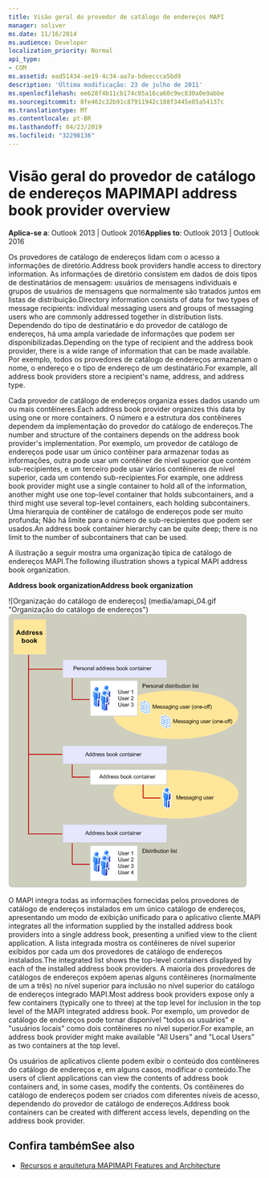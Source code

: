 ```yaml
---
title: Visão geral do provedor de catálogo de endereços MAPI
manager: soliver
ms.date: 11/16/2014
ms.audience: Developer
localization_priority: Normal
api_type:
- COM
ms.assetid: ead51434-ae19-4c34-aa7a-bdeeccca5bd9
description: 'Última modificação: 23 de julho de 2011'
ms.openlocfilehash: ee628f4b11cb174c05a16ca60c9ec830a0e9abbe
ms.sourcegitcommit: 8fe462c32b91c87911942c188f3445e85a54137c
ms.translationtype: MT
ms.contentlocale: pt-BR
ms.lasthandoff: 04/23/2019
ms.locfileid: "32298136"
---
```

# <a name="mapi-address-book-provider-overview"></a><span data-ttu-id="338c2-103">Visão geral do provedor de catálogo de endereços MAPI</span><span class="sxs-lookup"><span data-stu-id="338c2-103">MAPI address book provider overview</span></span>
  
<span data-ttu-id="338c2-104">**Aplica-se a**: Outlook 2013 | Outlook 2016</span><span class="sxs-lookup"><span data-stu-id="338c2-104">**Applies to**: Outlook 2013 | Outlook 2016</span></span> 
  
<span data-ttu-id="338c2-105">Os provedores de catálogo de endereços lidam com o acesso a informações de diretório.</span><span class="sxs-lookup"><span data-stu-id="338c2-105">Address book providers handle access to directory information.</span></span> <span data-ttu-id="338c2-106">As informações de diretório consistem em dados de dois tipos de destinatários de mensagem: usuários de mensagens individuais e grupos de usuários de mensagens que normalmente são tratados juntos em listas de distribuição.</span><span class="sxs-lookup"><span data-stu-id="338c2-106">Directory information consists of data for two types of message recipients: individual messaging users and groups of messaging users who are commonly addressed together in distribution lists.</span></span> <span data-ttu-id="338c2-107">Dependendo do tipo de destinatário e do provedor de catálogo de endereços, há uma ampla variedade de informações que podem ser disponibilizadas.</span><span class="sxs-lookup"><span data-stu-id="338c2-107">Depending on the type of recipient and the address book provider, there is a wide range of information that can be made available.</span></span> <span data-ttu-id="338c2-108">Por exemplo, todos os provedores de catálogo de endereços armazenam o nome, o endereço e o tipo de endereço de um destinatário.</span><span class="sxs-lookup"><span data-stu-id="338c2-108">For example, all address book providers store a recipient's name, address, and address type.</span></span>
  
<span data-ttu-id="338c2-109">Cada provedor de catálogo de endereços organiza esses dados usando um ou mais contêineres.</span><span class="sxs-lookup"><span data-stu-id="338c2-109">Each address book provider organizes this data by using one or more containers.</span></span> <span data-ttu-id="338c2-110">O número e a estrutura dos contêineres dependem da implementação do provedor do catálogo de endereços.</span><span class="sxs-lookup"><span data-stu-id="338c2-110">The number and structure of the containers depends on the address book provider's implementation.</span></span> <span data-ttu-id="338c2-111">Por exemplo, um provedor de catálogo de endereços pode usar um único contêiner para armazenar todas as informações, outra pode usar um contêiner de nível superior que contém sub-recipientes, e um terceiro pode usar vários contêineres de nível superior, cada um contendo sub-recipientes.</span><span class="sxs-lookup"><span data-stu-id="338c2-111">For example, one address book provider might use a single container to hold all of the information, another might use one top-level container that holds subcontainers, and a third might use several top-level containers, each holding subcontainers.</span></span> <span data-ttu-id="338c2-112">Uma hierarquia de contêiner de catálogo de endereços pode ser muito profunda; Não há limite para o número de sub-recipientes que podem ser usados.</span><span class="sxs-lookup"><span data-stu-id="338c2-112">An address book container hierarchy can be quite deep; there is no limit to the number of subcontainers that can be used.</span></span>
  
<span data-ttu-id="338c2-113">A ilustração a seguir mostra uma organização típica de catálogo de endereços MAPI.</span><span class="sxs-lookup"><span data-stu-id="338c2-113">The following illustration shows a typical MAPI address book organization.</span></span>
  
<span data-ttu-id="338c2-114">**Address book organization**</span><span class="sxs-lookup"><span data-stu-id="338c2-114">**Address book organization**</span></span>
  
<span data-ttu-id="338c2-115">![Organização do catálogo de endereços] (media/amapi_04.gif "Organização do catálogo de endereços")</span><span class="sxs-lookup"><span data-stu-id="338c2-115">![Address book organization](media/amapi_04.gif "Address book organization")</span></span>
  
<span data-ttu-id="338c2-116">O MAPI integra todas as informações fornecidas pelos provedores de catálogo de endereços instalados em um único catálogo de endereços, apresentando um modo de exibição unificado para o aplicativo cliente.</span><span class="sxs-lookup"><span data-stu-id="338c2-116">MAPI integrates all the information supplied by the installed address book providers into a single address book, presenting a unified view to the client application.</span></span> <span data-ttu-id="338c2-117">A lista integrada mostra os contêineres de nível superior exibidos por cada um dos provedores de catálogo de endereços instalados.</span><span class="sxs-lookup"><span data-stu-id="338c2-117">The integrated list shows the top-level containers displayed by each of the installed address book providers.</span></span> <span data-ttu-id="338c2-118">A maioria dos provedores de catálogos de endereços expõem apenas alguns contêineres (normalmente de um a três) no nível superior para inclusão no nível superior do catálogo de endereços integrado MAPI.</span><span class="sxs-lookup"><span data-stu-id="338c2-118">Most address book providers expose only a few containers (typically one to three) at the top level for inclusion in the top level of the MAPI integrated address book.</span></span> <span data-ttu-id="338c2-119">Por exemplo, um provedor de catálogo de endereços pode tornar disponível "todos os usuários" e "usuários locais" como dois contêineres no nível superior.</span><span class="sxs-lookup"><span data-stu-id="338c2-119">For example, an address book provider might make available "All Users" and "Local Users" as two containers at the top level.</span></span>
  
<span data-ttu-id="338c2-120">Os usuários de aplicativos cliente podem exibir o conteúdo dos contêineres do catálogo de endereços e, em alguns casos, modificar o conteúdo.</span><span class="sxs-lookup"><span data-stu-id="338c2-120">The users of client applications can view the contents of address book containers and, in some cases, modify the contents.</span></span> <span data-ttu-id="338c2-121">Os contêineres do catálogo de endereços podem ser criados com diferentes níveis de acesso, dependendo do provedor de catálogo de endereços.</span><span class="sxs-lookup"><span data-stu-id="338c2-121">Address book containers can be created with different access levels, depending on the address book provider.</span></span> 
  
## <a name="see-also"></a><span data-ttu-id="338c2-122">Confira também</span><span class="sxs-lookup"><span data-stu-id="338c2-122">See also</span></span>

- [<span data-ttu-id="338c2-123">Recursos e arquitetura MAPI</span><span class="sxs-lookup"><span data-stu-id="338c2-123">MAPI Features and Architecture</span></span>](mapi-features-and-architecture.md)

